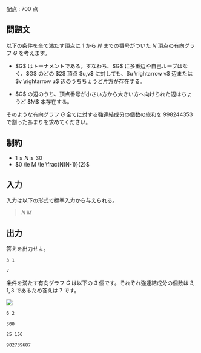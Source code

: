 配点 : $700$ 点

## 問題文

以下の条件を全て満たす頂点に $1$ から $N$ までの番号がついた $N$ 頂点の有向グラフ $G$ を考えます。

- <p>$G$ はトーナメントである。すなわち、$G$ に多重辺や自己ループはなく、$G$ のどの $2$ 頂点 $u,v$ に対しても、$u \rightarrow v$ 辺または $v \rightarrow u$ 辺のうちちょうど片方が存在する。</p>
- <p>$G$ の辺のうち、頂点番号が小さい方から大きい方へ向けられた辺はちょうど $M$ 本存在する。</p>

そのような有向グラフ $G$ 全てに対する強連結成分の個数の総和を $998244353$ で割ったあまりを求めてください。

## 制約

- $1 \le N \le 30$
- $0 \le M \le \frac{N(N-1)}{2}$

## 入力

入力は以下の形式で標準入力から与えられる。

> $N$ $M$

## 出力

答えを出力せよ。

```input1
3 1
```

```output1
7
```

条件を満たす有向グラフ $G$ は以下の $3$ 個です。それぞれ強連結成分の個数は $3,1,3$ であるため答えは $7$ です。

![](https://img.atcoder.jp/arc163/ee8acabc2a7d48164b3cc568e88f0840.png)

```input2
6 2
```

```output2
300
```

```input3
25 156
```

```output3
902739687
```